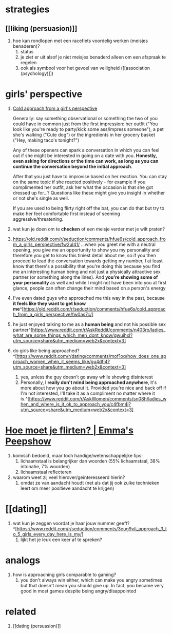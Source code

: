# strategies
## [[liking (persuasion)]]
1. hoe kan rondlopen met een racefiets voordelig werken (meisjes benaderen)?
	1. status
	2. je ziet er uit alsof je niet meisjes benaderd alleen om een afspraak te regelen
	3. ook als symbool voor het gevoel van veiligheid ([[association (psychology)]])

# girls' perspective
1. [Cold approach from a girl's perspective](https://old.reddit.com/r/seduction/comments/hfue6s/cold_approach_from_a_girls_perspective/fw0afnm/)
	
	Generally: say something observational or something the two of you could have in common just from the first impression: her outfit ("You look like you're ready to party/kick some ass/impress someone"), a pet she's walking ("Cute dog") or the ingredients in her grocery basket ("Hey, making taco's tonight?")

	Any of these openers can spark a conversation in which you can feel out if she might be interested in going on a date with you. **Honestly, even asking for directions or the time can work, as long as you can continue the conversation beyond the initial approach**.
	
	After that you just have to improvise based on her reaction. You can stay on the same topic if she reacted positively - for example if you complimented her outfit, ask her what the occasion is that she got dressed up for...? Questions like these might give you insight in whether or not she's single as well.

	If you are used to being flirty right off the bat, you can do that but try to make her feel comfortable first instead of seeming aggressive/threatening.
1. wat kun je doen om te **checken** of een meisje verder met je wilt praten?
2. https://old.reddit.com/r/seduction/comments/hfue6s/cold_approach_from_a_girls_perspective/fw2ul41/
	...when you greet me with a neutral opening, you give me an opportunity to show you my personality and therefore you get to know this tiniest detail about me, so if you then proceed to lead the conversation towards getting my number, I at least know that there's a possibility that you're doing this because you find me an interesting human being and not just a physically attractive sex partner (or something along the lines). And **you're showing some of your personality** as well and while I might not have been into you at first glance, people can often change their mind based on a person's energy
1. I’ve even dated guys who approached me this way in the past, because **it feels like they want to get know me**^[https://old.reddit.com/r/seduction/comments/hfue6s/cold_approach_from_a_girls_perspective/fw0as7c/]
2. he just enjoyed talking to me as a **human being** and not his possible sex partner^[https://www.reddit.com/r/AskReddit/comments/n403ro/ladies_what_are_some_things_which_men_dont_know/gwuihxl?utm_source=share&utm_medium=web2x&context=3]
3. do girls like being approached?^[https://www.reddit.com/r/dating/comments/mof1oq/how_does_one_approach_women_when_it_seems_like/gu4dfi4?utm_source=share&utm_medium=web2x&context=3]
	1. yes, unless the guy doesn't go away while showing disinterest
	2. Personally, **I really don't mind being approached anywhere**, it's more about how you go about it. Provided you're nice and back off if I'm not interested, I'll take it as a compliment no matter where it is.^[https://www.reddit.com/r/AskWomen/comments/sn08h/ladies_when_and_where_is_it_ok_to_approach_you/c4fbm4j?utm_source=share&utm_medium=web2x&context=3]

# [Hoe moet je flirten? | Emma's Peepshow](https://www.youtube.com/watch?v=Ad75dDEIY4s)
1. komisch bedoeld, maar toch handige/wetenschappelijke tips:
	1. lichaamstaal is belangrijker dan woorden (55% lichaamstaal, 38% intonatie, 7% woorden)
	2. lichaamstaal reflecteren
2. waarom weet zij veel hierover/geïnteresseerd hierin?
	1. omdat ze van aandacht houdt (net als dat jij ook zulke technieken leert om meer positieve aandacht te krijgen)

# [[dating]]
1. wat kun je zeggen voordat je haar jouw nummer geeft?^[https://www.reddit.com/r/seduction/comments/3eug9v/i_approach_3_to_5_girls_every_day_here_is_my/]
	1. lijkt het je leuk een keer af te spreken?

# analogs
1. how is approaching girls comparable to gaming?
	1. you don't always win either, which can make you angry sometimes but that doesn't mean you should give up. In fact, you became very good in most games despite being angry/disappointed

# related
1. [[dating (persuasion)]]